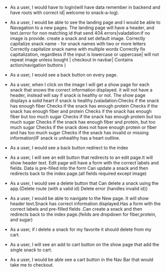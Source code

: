 - As a user, I would have to login(will have data remember in backend and have roots with correct id| welcome to snack-a-log).

- As a user, I would be able to see the landing page and I would be able to Navagation to a new pages. The landing page will have a header, and text.(error for non matching id that send 404 errors|valadation:if no image is provide. create a snack and set default image.
Correctly capitalize snack name - for snack names with two or more letters
Correctly capitalize snack name with multiple words
Correctly fix capitalization, regardless if the input is lowercase or uppercase| will not repeat image unless bought | checkout in navbar| Contains action/navigation buttons )

- As a user, I would see a back button on every page.

- As a user, when I click on the image I will get a show page for each snack that snows the correct information displayed. it will not have a header, instead will say if snack is healthy or not. The show page displays a solid heart if snack is healthy.(valadation:Checks if the snack has enough fiber
Checks if the snack has enough protein
Checks if the snack has enough fiber and protein
Checks if the snack has enough fiber but too much sugar
Checks if the snack has enough protein but too much sugar
Checks if the snack has enough fiber and protein, but too much sugar
Checks if the snack does not have enough protein or fiber and has too much sugar
Checks if the snack has invalid or missing information)IF snack is unhealthy has a heart outline.

- As a user, I would see a back button redirect to the index

- As a user, I will see an edit button that redirects to an edit page.It will show header text. Edit page will have a form with the correct labels and fields. Data is pre-filled into the form
Can update a snack and then redirects back to the index page.(all fields required except image)

- As a user, I would see a delete button that Can delete a snack using the app.{Delete route (with a valid id)
Delete error (handles invalid id)}

- As a user, I would be able to navigate to the New page. It will show header text.Snack has correct information displayed.Has a form with the correct labels and pre-filled fields .Can create a snack and then redirects back to the index page.(feilds are dropdown for fiber,protein, and sugar)
 
- As a user, if i delete a snack for my favorite it should delete from my cart.

- As a user, I will see an add to cart button on the show page that add the single snack to cart.

- As a user, I would be able see a cart button in the Nav Bar that would take me to checkout.